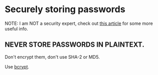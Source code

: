 # Securely storing passwords

NOTE: I am NOT a security expert, check out [this article](https://jojozhuang.github.io/architecture/how-to-store-passwords-in-a-secure-way/) for some more useful info.

## NEVER STORE PASSWORDS IN PLAINTEXT.

Don't encrypt them, don't use SHA-2 or MD5.

Use [bcrypt](https://npmjs.com/bcryptjs).
